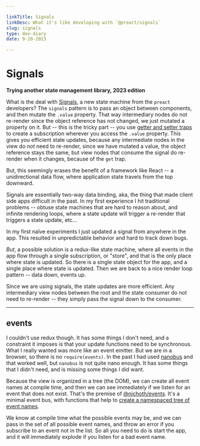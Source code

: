 ```yaml
---

linkTitle: Signals
linkDesc: What it's like developing with `@preact/signals`
slug: signals
type: dev-diary
date: 9-20-2023

---
```


# Signals

__Trying another state management library, 2023 edition__

What is the deal with [Signals](https://preactjs.com/blog/introducing-signals/), a new state machine from the `preact` developers? The `signals` pattern is to pass an object between components, and then mutate the `.value` property. That way intermediary nodes do not re-render since the object reference has not changed, we just mutated a property on it. But -- this is the tricky part -- you use [getter and setter traps](https://developer.mozilla.org/en-US/docs/Web/JavaScript/Reference/Global_Objects/Proxy#terminology) to create a subscription wherever you access the `.value` property. This gives you efficient state updates, because any intermediate nodes in the view do *not* need to re-render, since we have mutated a value, the object reference stays the same, but view nodes that consume the signal do re-render when it changes, because of the `get` trap.

But, this seemingly erases the benefit of a framework like React -- a unidirectional data flow, where application state travels from the top downward.

Signals are essentially two-way data binding, aka, the thing that made client side apps difficult in the past. In my first experience I hit traditional problems -- obtuse state machines that are hard to reason about, and infinite rendering loops, where a state update will trigger a re-render that triggers a state update, etc...

In my first naïve experiments I just updated a signal from anywhere in the app. This resulted in unpredictable behavior and hard to track down bugs.

*But*, a possible solution is a redux-like state machine, where all events in the app flow through a single subscription, or "store", and that is the only place where state is updated. So there is a single state object for the app, and a single place where state is updated. Then we are back to a nice render loop pattern -- data down, events up.

Since we are using signals, the state updates are more efficient. Any intermediary view nodes between the root and the state consumer do not need to re-render -- they simply pass the signal down to the consumer.

-------

## events
I couldn't use redux though. It has some things I don't need, and a constraint it imposes is that your update functions need to be synchronous. What I really wanted was more like an event emitter. But we are in a browser, so there is no `require(events)`. In the past I had used [nanobus](https://github.com/choojs/nanobus) and that worked well, but `nanobus` is not quite nano enough. It has some things that I didn't need, and is missing some things I did want.

Because the view is organized in a tree (the DOM), we can create all event names at compile time, and then we can see immediately if we listen for an event that does not exist. That's the premise of [@nichoth/events](https://github.com/nichoth/events). It's a minimal event bus, with functions that help to [create a namespaced tree of event names](https://github.com/nichoth/events#create-namespaced-events).

We know at compile time what the possible events may be, and we can pass in the set of all possible event names, and throw an error if you subscribe to an event not in the list. So all you need to do is start the app, and it will immediately explode if you listen for a bad event name.
